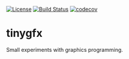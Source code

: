[![License](https://img.shields.io/badge/License-BSD%203--Clause-blue.svg)](https://opensource.org/licenses/BSD-3-Clause)
[![Build Status](https://github.com/darbyjohnston/tinygfx/actions/workflows/ci-workflow.yml/badge.svg)](https://github.com/darbyjohnston/tinygfx/actions/workflows/ci-workflow.yml)
[![codecov](https://codecov.io/gh/codecov/example-cpp11-cmake/branch/master/graph/badge.svg)](https://codecov.io/gh/darbyjohnston/tinygfx)

tinygfx
=======
Small experiments with graphics programming.
